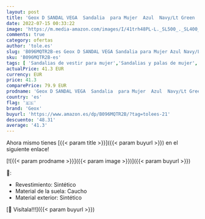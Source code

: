 ```yaml
---
layout: post
title: 'Geox D SANDAL VEGA  Sandalia  para Mujer  Azul  Navy/Lt Green   37 EU'
date: 2022-07-15 00:33:22
image: 'https://m.media-amazon.com/images/I/41trh48PL-L._SL500_._SL400_.jpg'
comments: true
category: ofertas
author: 'tole.es'
slug: 'B096MQTR2B-es Geox D SANDAL VEGA Sandalia para Mujer Azul Navy/Lt Green...'
sku: 'B096MQTR2B-es'
tags: [ 'Sandalias de vestir para mujer','Sandalias y palas de mujer','Zapatos','Zapatos para mujer','Zapatos y complementos','geox','sandalia','🇪🇸', ]
actualPrice: 41.3 EUR
currency: EUR
price: 41.3
comparePrice: 79.9 EUR
prodname: 'Geox D SANDAL VEGA  Sandalia  para Mujer  Azul  Navy/Lt Green   37 EU'
country: 'es'
flag: '🇪🇸'
brand: 'Geox'
buyurl: 'https://www.amazon.es/dp/B096MQTR2B/?tag=tolees-21'
descuento: '48.31'
average: '41.3'
---
```


Ahora mismo tienes [{{< param title >}}]({{< param buyurl >}}) en el siguiente enlace!

[![{{< param prodname >}}]({{< param image >}})]({{< param buyurl >}})

🔎:

- Revestimiento: Sintético
- Material de la suela: Caucho
- Material exterior: Sintético

[🛒 Visítala!!!]({{< param buyurl >}})

